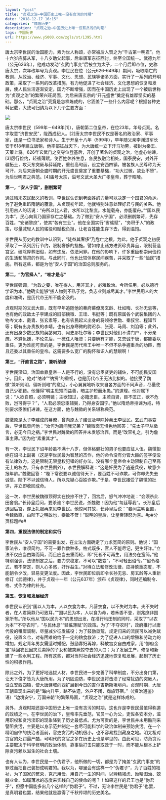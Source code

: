 ```yaml
---
layout: "post"
title: "贞观之治—中国历史上唯一没有贪污的时期"
date: "2018-12-17 16:15"
categories: "隋唐历史"
description: "贞观之治—中国历史上唯一没有贪污的时期"
tags: 中国历史
url: https://www.y5000.com/zgls/st/1395.html
---
```






唐太宗李世民的治国能力，素为世人称颂，亦常被后人赞之为“千古第一明君”。他十六岁应募从军，十八岁助父起事，后率唐军东征西讨，终至全国统一。武德九年（公元626年），他成功发动“玄武门事变”后被立为太子，二个月后即帝位，史称唐太宗，次年改年号为贞观。李世民在位（公元626-649年）期间，吸取隋亡的教训，从政治、经济、军事、文化、思想、民族等诸多方面，实行了一系列的开明政策，采取了一系列的改革措施，有力地促进了社会经济、文化思想的恢复和发展，使人民生活逐渐安定，国力不断增强，因而在中国历史上出现了一个被后世称为“贞观之治”的繁荣兴旺局面，为后来唐玄宗的“开元盛世”奠定有雄厚坚实的基础。那么，“贞观之治”究竟是怎样炼成的，它涵盖了一些什么内容呢？根据各种史料记载，大致可归纳为以下几个主要方面：

![](https://img.y5000.com/uploads/allimg/130623/2-130623163532210.jpg)

唐太宗李世民（599年－649年[1]），唐朝第二位皇帝，在位23年，年号贞观。名字取意“济世安民”，陇西成纪人。[2]唐太宗李世民不仅是著名的政治家、军事家，还是一位书法家和诗人。生于开皇十八年（599年），早年随父亲李渊进军长安于618年建立唐朝，他率部征战天下，为大唐统一立下汗马功劳，被封为秦王、天策上将。626年玄武门之变夺位登基后，开创了著名的贞观之治，他虚心纳谏，[3]厉行俭约，轻徭薄赋，使百姓休养生息，各民族融洽相处，国泰民安，对外开疆拓土，攻灭东突厥与薛延陀，重创高句丽，设立安西四镇，被各族人民尊称为天可汗，为后来唐朝全盛时期的开元盛世奠定了重要基础，“功大过微，故业不堕”，为后世明君之典范。[4]庙号太宗，谥号文武大圣大广孝皇帝，葬于昭陵。

**第一，“安人宁国”，删削繁苛**

通过隋末农民起义的教训，李世民认识到老面姓的力量可以决定一个国君的命运。为了避免重蹈隋朝的覆辙，从贞观初年起，他就特别注意处理好君与民的关系。他引用古人的话说：“舟所以比人君，水所以比黎庶。水能载舟，亦能覆舟。”“国以民为本”，民心向背乃国家存亡之基础。为了做到“安人宁国”，必须删削繁苛，先存百姓，“安诸黎庶”，使其“各有生业”。他在全国实行“省徭赋”，“务积于人”的政策，尽量减轻人民的徭役和赋税负担，让老百姓能生存下去，得到温饱。

李世民从历史的教训中认识到，“徒益其奢侈”乃危亡之根。为此，他于贞观之初便采取了一系列厉行节约，限制奢侈的措施。譬如停止诸方进贡珍贵异品，限制营造宫室，破除厚葬旧俗，如有违反，依法问罪。在他的影响下，许多重臣都崇尚俭约的生活和简肃的作风。与此同时，他也比较体察民间疾苦，并采取了一些“恤民”措施。所有这些，都是为他“安人宁国”的治国总则服务的。

**第二，“为官择人”，“唯才是与”**

李世民强调，“为政之要，唯在得人，用非其才，必难致治。今所任用，必以德行学识为本。”他确实能够“拔人物则不私于党，负志业则咸尽其才。”李世民用人的大度和准确，是历代帝王所不能企及的。

贞观时期的文武大臣，既有早年追随他的秦府幕僚房玄龄、杜如晦、长孙无忌等，也有他的政敌太子李建成的旧部魏徵、王珪、韦挺等；既有原属各个武装集团的人物岑文本、戴胄、张玄素等，也有农民起义出身的将领徐世勣、秦叔宝、程知节等；既有出身贵族的李靖，也有出身寒微的尉迟恭、张亮、马周、刘洎等；此外，还有出身少数民族的契苾何力、阿史那社尔等；李世民对他们不讲门户，不分亲疏，不避仇嫌，不论先后，一概任人唯贤；只要确有才能，又忠诚于唐，都能委以重任。更为难能可贵的是，李世民是历代帝王中唯一不但不杀手握重兵的功臣，而且还委以其重任的皇帝。这需要多么宽广的胸怀和识人的慧眼啊！

**第三，“开直言之路”，兼听纳谏**

李世民深知，治国单靠皇帝一人是不行的，没有忠臣贤吏的辅佐，不可能民安国宁。因此，他对“纳谏”“纳贤”的重视，也是历代帝王无法比拟的。他接受了魏徵“兼听则明，偏听则暗”的意见，小心翼翼地听取来自各方面的不同声音，尽量使自己少犯错。他懂得“明主思短而益善，暗主护短而永愚。”的道理。他对属下说：“人欲自照，必须明镜；主欲知过，必籍忠臣。主若自贤，臣不匡正，欲不危败，岂可得乎？”，“人君必须忠臣辅弼，乃得身安国宁。”他以隋炀帝拒谏为戒，特别要求臣僚们进谏。在这方面，他与魏徵的关系堪称典范。

魏徵原是太子李建成的幕僚，曾向原太子建议及早除掉秦王李世民。玄武门事变后，李世民责问他：“汝何为离间我兄弟？”魏徵面无惧色地回答：“先太子早从徵言，必无今日之祸。”李世民对魏徵的回答并未发怒治罪，而是“改容礼之，引为詹事主薄。”因为他“素重其才”。

有一次，李世民下诏年龄虽不满十八岁，但体格健壮的男子也要应征人伍。魏徵拒绝在诏书上副署（这是李世民最为智慧的杰作，他的命令没有分管大臣的签字便没有法律效力。这是限制无限皇权犯错的好办法，没有哪个皇帝会主动限制自己至高无上的权力，只有李世民例外），李世民解释说：“这是奸民为了逃避兵役，故意少报年龄。”魏徵回答：“陛下常说要以诚信待天下，要百姓不可诈欺，可你却先失去诚信。陛下不以诚信待人，所以先疑心百姓诈欺。”于是，李世民接受了魏徵的批评，并立即收回成命。

这一次，李世民被魏徵顶得实在按捺不住了，回宫后，怒气冲冲地说：“会须杀此田舍翁。”长孙皇后问，要杀谁？李世民说，杀魏徵！因为他“每廷辱我”。长孙皇后退回后宫，穿上礼服再来见李世民。他惊问其故，长孙皇后说：“妾闻主明臣直，今魏徵直，由陛下之明故也，妾敢不贺！”聪明的皇后，让皇帝转怒为喜。#p#分页标题#e#

**第四，重视法律的制定和实行**

李世民从“安人宁国”的需要出发，在立法方面确定了力求宽简的原则。他说：“国家法令，唯须简约，不可一罪作数种条，格式既多，官人不能尽记，更生奸诈。”立法不仅应当由繁而简，而且应当去重而轻，即“死者不可再生，用法务在宽简。”他特别强调，法律制定之后，要力求稳定，不可以“数变”，“不可轻出诏令。”“诏令格式，若不常定，则人心多惑，奸诈益生。”对待立法和修改法律，应持慎重态度，不能朝令夕改，轻易变更法度。因此，李世民即位后即令长孙无忌、房玄龄等人重新修订《武德律》，并于贞观十一年（公元637年）颁布《贞观律》，同时还编制令、格、式作为律的补充。

**第五，恢复和发展经济**

李世民认识到“国以人为本，人以衣食为本，凡营衣食，以不失时为本。夫不失时者，在人君简静乃可致耳。”“国以民为本，人以食为命，若禾黍不登，则兆庶非国家所有。”所以他从“国以民为本”的思想出发，在推行均田制的同时，采取了“以农为本”“不夺农时”，“与民休息”“轻徭薄赋”的政策。为了“不夺农时”，政府推行以庸代役的租庸调制，尽量减少征发徭役；为了鼓励垦荒，规定归来的流民可以减免赋役，设置义仓，对有困难的给予一定的粮食救济；为了促进人口的增殖和劳动力的增加，规定青年男女需适时婚配，鼓励寡妇再嫁，释放宫女自由成家，用“御府金宝”赎回农民因灾荒卖掉的子女和被突厥掠夺去的人口；为了发展生产，修复和新建了一些水利工程。所有这些，都对当时社会经济迅速地恢复和发展，起到了历史性的积极作用。

除此之外，为了更好地选拔人材，李世民进一步完善了科举制度，不分出身门第，让天下俊才皆为大唐所用。为了巩固边防，李世民遣将击溃了经常扰边的突厥人，设立安西四镇，使大唐疆域向西扩展到今日的吉尔吉斯斯坦境内。贞观时期，大唐王朝呈现出来的是“海内升平，路不失遗，外户不闭，商旅野宿。”（《资治通鉴》语）“边境安宁，万国来朝”的繁荣局面，“贞观之治”就是这样炼成的。

另外，贞观时期还是中国历史上唯一没有贪污的时期，这也许是李世民最值得称道的政绩之一。在李世民的治下，皇帝率先垂范，官员一心为公，吏佐各安本分，滥用职权和贪污渎职的现象降到了历史最低点。尤为可贵的是，李世民并未用酷刑来警阻贪污，主要是以身示范并制定一套尽可能科学的政治体制来预防贪污。在一个精明自律的统治者面前，官吏贪污的动机很小，也不容易找到藏身之地。明太祖对贪官的处罚最严酷，可明代的贪官之多在历史上也是罕见的。由此可见，防范贪污主要取决于科学修明的政治体制，靠事后打击只能取效于一时，而不能从根本上铲除贪污赖以滋生的社会土壤。

也有人认为，李世民是一个伪君子，他所做的一切，都是为了掩盖“玄武门事变”的罪过而把自己装扮成明君的。我以为，哪里会有这样一个“伪君子”，为了百姓的福祉，为了国家的繁荣，克己用俭，用自己一生的时间，以殚精竭虑、励精图治、兢兢业业、如履薄冰的态度来实践自己的使命的呢？！如果这样的君王也是“伪君子”，但愿中国能多出几个这样的“伪君子”。不过，无论李世民是“伪君子”也罢，是真明君也罢，结果他就是赢得了千秋传颂的历史美名。
